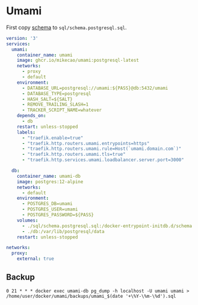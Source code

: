 # Umami

First copy [schema](https://github.com/mikecao/umami/blob/master/sql/schema.postgresql.sql)
to `sql/schema.postgresql.sql`.

```yml
version: '3'
services:
  umami:
    container_name: umami
    image: ghcr.io/mikecao/umami:postgresql-latest
    networks:
      - proxy
      - default
    environment:
      - DATABASE_URL=postgresql://umami:${PASS}@db:5432/umami
      - DATABASE_TYPE=postgresql
      - HASH_SALT=${SALT}
      - REMOVE_TRAILING_SLASH=1
      - TRACKER_SCRIPT_NAME=whatever
    depends_on:
      - db
    restart: unless-stopped
    labels:
      - "traefik.enable=true"
      - "traefik.http.routers.umami.entrypoints=https"
      - "traefik.http.routers.umami.rule=Host(`umami.domain.com`)"
      - "traefik.http.routers.umami.tls=true"
      - "traefik.http.services.umami.loadbalancer.server.port=3000"

  db:
    container_name: umami-db
    image: postgres:12-alpine
    networks:
      - default
    environment:
      - POSTGRES_DB=umami
      - POSTGRES_USER=umami
      - POSTGRES_PASSWORD=${PASS}
    volumes:
      - ./sql/schema.postgresql.sql:/docker-entrypoint-initdb.d/schema.postgresql.sql:ro
      - ./db:/var/lib/postgresql/data
    restart: unless-stopped

networks:
  proxy:
    external: true
```


## Backup

`0 21 * * * docker exec umami-db pg_dump -h localhost -U umami umami > /home/user/docker/umami/backups/umami_$(date '+\%Y-\%m-\%d').sql`
